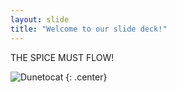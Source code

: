 ```yaml
---
layout: slide
title: "Welcome to our slide deck!"
---
```


THE SPICE MUST FLOW!

![Dunetocat](https://octodex.github.com/images/Dunetocat.png)
{: .center}

